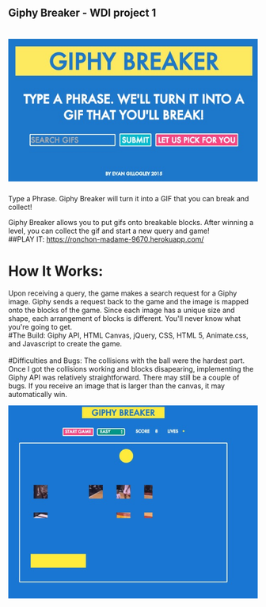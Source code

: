 ## Giphy Breaker - WDI project 1
# ![](./images/giphytitle.jpg)
Type a Phrase. Giphy Breaker will turn it into a GIF that you can break and collect!
<br/>

Giphy Breaker allows you to put gifs onto breakable blocks.
After winning a level, you can collect the gif and start a new query and game!
<br/>
##PLAY IT: https://ronchon-madame-9670.herokuapp.com/
# How It Works:
 Upon receiving a query, the game makes a search request for a Giphy image. Giphy sends a request back to the game and the image is mapped onto the blocks of the game. Since each image has a unique size and shape, each arrangement of blocks is different. You'll never know what you're going to get. 
<br/>
#The Build:
 Giphy API, HTML Canvas, jQuery, CSS, HTML 5, Animate.css, and Javascript to create the game.  
<br/>
 #Difficulties and Bugs:
 The collisions with the ball were the hardest part. Once I got the collisions working and blocks disapearing, implementing the Giphy API was relatively straightforward. There may still be a couple of bugs. If you receive an image that is larger than the canvas, it may automatically win.  

 ![](./images/gameplay.jpg)




